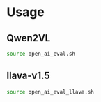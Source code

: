 # Usage

## Qwen2VL
```bash
source open_ai_eval.sh
```

## llava-v1.5
```bash
source open_ai_eval_llava.sh
```